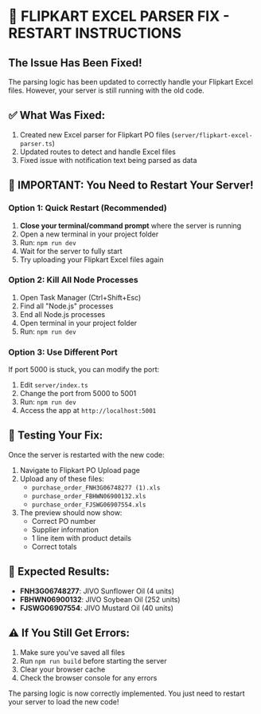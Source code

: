 # 🔧 FLIPKART EXCEL PARSER FIX - RESTART INSTRUCTIONS

## The Issue Has Been Fixed!
The parsing logic has been updated to correctly handle your Flipkart Excel files. However, your server is still running with the old code.

## ✅ What Was Fixed:
1. Created new Excel parser for Flipkart PO files (`server/flipkart-excel-parser.ts`)
2. Updated routes to detect and handle Excel files
3. Fixed issue with notification text being parsed as data

## 🚨 IMPORTANT: You Need to Restart Your Server!

### Option 1: Quick Restart (Recommended)
1. **Close your terminal/command prompt** where the server is running
2. Open a new terminal in your project folder
3. Run: `npm run dev`
4. Wait for the server to fully start
5. Try uploading your Flipkart Excel files again

### Option 2: Kill All Node Processes
1. Open Task Manager (Ctrl+Shift+Esc)
2. Find all "Node.js" processes
3. End all Node.js processes
4. Open terminal in your project folder
5. Run: `npm run dev`

### Option 3: Use Different Port
If port 5000 is stuck, you can modify the port:
1. Edit `server/index.ts`
2. Change the port from 5000 to 5001
3. Run: `npm run dev`
4. Access the app at `http://localhost:5001`

## 📝 Testing Your Fix:
Once the server is restarted with the new code:

1. Navigate to Flipkart PO Upload page
2. Upload any of these files:
   - `purchase_order_FNH3G06748277 (1).xls`
   - `purchase_order_FBHWN06900132.xls`
   - `purchase_order_FJSWG06907554.xls`
3. The preview should now show:
   - Correct PO number
   - Supplier information
   - 1 line item with product details
   - Correct totals

## 🎯 Expected Results:
- **FNH3G06748277**: JIVO Sunflower Oil (4 units)
- **FBHWN06900132**: JIVO Soybean Oil (252 units)
- **FJSWG06907554**: JIVO Mustard Oil (40 units)

## ⚠️ If You Still Get Errors:
1. Make sure you've saved all files
2. Run `npm run build` before starting the server
3. Clear your browser cache
4. Check the browser console for any errors

The parsing logic is now correctly implemented. You just need to restart your server to load the new code!